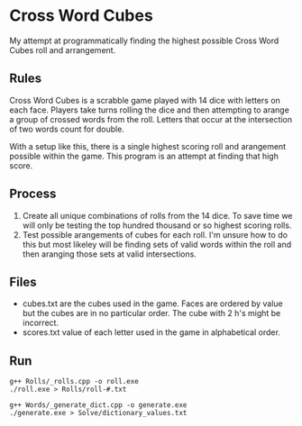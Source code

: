 # Cross Word Cubes

My attempt at programmatically finding the highest possible Cross Word Cubes roll and arrangement. 

## Rules

Cross Word Cubes is a scrabble game played with 14 dice with letters on each face.
Players take turns rolling the dice and then attempting to arange a group of crossed
words from the roll. Letters that occur at the intersection of two words count for double.

With a setup like this, there is a single highest scoring roll and arangement 
possible within the game. This program is an attempt at finding that high score.

## Process
1. Create all unique combinations of rolls from the 14 dice. 
To save time we will only be testing the top hundred thousand or so highest scoring rolls.
2. Test possible arangements of cubes for each roll.
I'm unsure how to do this but most likeley will be finding sets of valid words
within the roll and then aranging those sets at valid intersections.

## Files
- cubes.txt are the cubes used in the game. Faces are ordered by value but the cubes are in 
no particular order. The cube with 2 h's might be incorrect.
- scores.txt value of each letter used in the game in alphabetical order.

## Run
```
g++ Rolls/_rolls.cpp -o roll.exe
./roll.exe > Rolls/roll-#.txt

g++ Words/_generate_dict.cpp -o generate.exe
./generate.exe > Solve/dictionary_values.txt
```